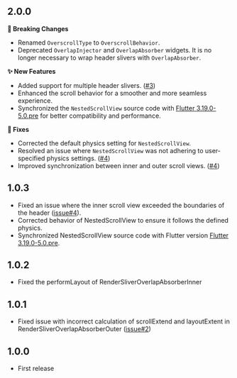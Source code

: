 ## 2.0.0

**🚨 Breaking Changes**

- Renamed `OverscrollType` to `OverscrollBehavior`.
- Deprecated `OverlapInjector` and `OverlapAbsorber` widgets. It is no longer necessary to wrap header slivers with `OverlapAbsorber`.

**✨ New Features**

- Added support for multiple header slivers. ([#3](https://github.com/idootop/nested_scroll_view_plus/issues/3))
- Enhanced the scroll behavior for a smoother and more seamless experience.
- Synchronized the `NestedScrollView` source code with [Flutter 3.19.0-5.0.pre](https://github.com/flutter/flutter/commit/e5f62cc5a029469f46464a6930075731ce42a94d) for better compatibility and performance.

**🔧 Fixes**

- Corrected the default physics setting for `NestedScrollView`.
- Resolved an issue where `NestedScrollView` was not adhering to user-specified physics settings. ([#4](https://github.com/idootop/nested_scroll_view_plus/issues/4))
- Improved synchronization between inner and outer scroll views. ([#4](https://github.com/idootop/nested_scroll_view_plus/issues/4))

## 1.0.3

- Fixed an issue where the inner scroll view exceeded the boundaries of the header ([issue#4](https://github.com/idootop/nested_scroll_view_plus/issues/4)).
- Corrected behavior of NestedScrollView to ensure it follows the defined physics.
- Synchronized NestedScrollView source code with Flutter version [Flutter 3.19.0-5.0.pre](https://github.com/flutter/flutter/commit/e5f62cc5a029469f46464a6930075731ce42a94d).

## 1.0.2

- Fixed the performLayout of RenderSliverOverlapAbsorberInner

## 1.0.1

- Fixed issue with incorrect calculation of scrollExtend and layoutExtent in RenderSliverOverlapAbsorberOuter ([issue#2](https://github.com/idootop/nested_scroll_view_plus/issues/2))

## 1.0.0

- First release
